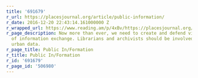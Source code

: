 ```yaml
---
title: '691679'
r_url: https://placesjournal.org/article/public-information/
r_date: 2016-12-20 22:43:14.161000000 Z
r_wrapped_url: https://www.reading.am/p/4xBv/https://placesjournal.org/article/public-information/
r_page_description: Now more than ever, we need to create and defend vital spaces
  of information exchange. Librarians and archivists should be involved in curating
  urban data.
r_page_title: Public In/Formation
r_title: Public In/Formation
r_id: '691679'
r_page_id: '506980'
---
```


